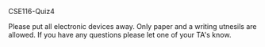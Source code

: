 CSE116-Quiz4

Please put all electronic devices away. Only paper and a writing utnesils are allowed. If you have any questions please let one of your TA's know.
